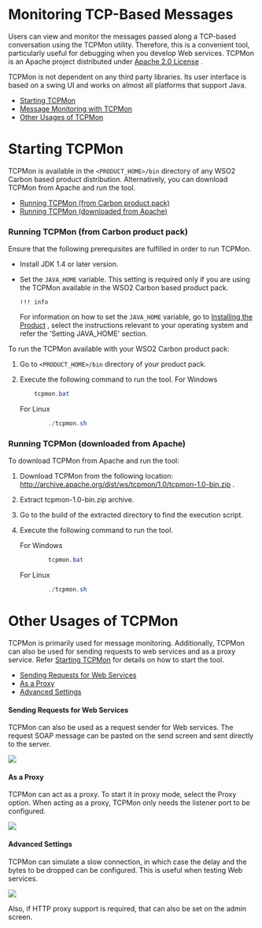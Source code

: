 # Monitoring TCP-Based Messages

Users can view and monitor the messages passed along a TCP-based conversation using the TCPMon utility. Therefore, this is a convenient tool, particularly useful for debugging when you develop Web services. TCPMon is an Apache project distributed under [Apache 2.0 License](http://www.apache.org/licenses/LICENSE-2.0.html) .

TCPMon is not dependent on any third party libraries. Its user interface is based on a swing UI and works on almost all platforms that support Java.

-   [Starting TCPMon](_Starting_TCPMon_)
-   [Message Monitoring with TCPMon](_Message_Monitoring_with_TCPMon_)
-   [Other Usages of TCPMon](_Other_Usages_of_TCPMon_)


# Starting TCPMon

TCPMon is available in the `<PRODUCT_HOME>/bin` directory of any WSO2 Carbon based product distribution. Alternatively, you can download TCPMon from Apache and run the tool.

-   [Running TCPMon (from Carbon product pack)](#StartingTCPMon-RunningTCPMon(fromCarbonproductpack))
-   [Running TCPMon (downloaded from Apache)](#StartingTCPMon-RunningTCPMon(downloadedfromApache))

### Running TCPMon (from Carbon product pack)

Ensure that the following prerequisites are fulfilled in order to run TCPMon.

-   Install JDK 1.4 or later version.
-   Set the `JAVA_HOME` variable. This setting is required only if you are using the TCPMon available in the WSO2 Carbon based product pack.

        !!! info
    For information on how to set the `JAVA_HOME` variable, go to [Installing the Product](https://docs.wso2.com/display/Carbon440/Installing+the+Product) , select the instructions relevant to your operating system and refer the 'Setting JAVA\_HOME' section.


To run the TCPMon available with your WSO2 Carbon product pack:

1.  Go to `<PRODUCT_HOME>/bin` directory of your product pack.
2.  Execute the following command to run the tool.
    For Windows

    ``` java
        tcpmon.bat
    ```

    For Linux

    ``` java
            ./tcpmon.sh
    ```

### Running TCPMon (downloaded from Apache)

To download TCPMon from Apache and run the tool:

1.  Download TCPMon from the following location: <http://archive.apache.org/dist/ws/tcpmon/1.0/tcpmon-1.0-bin.zip> .
2.  Extract tcpmon-1.0-bin.zip archive.
3.  Go to the build of the extracted directory to find the execution script.
4.  Execute the following command to run the tool.

    For Windows

    ``` java
            tcpmon.bat
    ```

    For Linux

    ``` java
            ./tcpmon.sh
    ```



# Other Usages of TCPMon

TCPMon is primarily used for message monitoring. Additionally, TCPMon can also be used for sending requests to web services and as a proxy service. Refer [Starting TCPMon](https://docs.wso2.com/display/Carbon440/Starting+TCPMon) for details on how to start the tool.

-   [Sending Requests for Web Services](#OtherUsagesofTCPMon-SendingRequestsforWebServices)
-   [As a Proxy](#OtherUsagesofTCPMon-AsaProxy)
-   [Advanced Settings](#OtherUsagesofTCPMon-AdvancedSettings)

#### Sending Requests for Web Services

TCPMon can also be used as a request sender for Web services. The request SOAP message can be pasted on the send screen and sent directly to the server.

![]({{base_path}}/assets/attachments/45946410/46206514.png)

#### As a Proxy

TCPMon can act as a proxy. To start it in proxy mode, select the Proxy option. When acting as a proxy, TCPMon only needs the listener port to be configured.

![]({{base_path}}/assets/attachments/45946410/46206513.png)

#### Advanced Settings

TCPMon can simulate a slow connection, in which case the delay and the bytes to be dropped can be configured. This is useful when testing Web services.

![]({{base_path}}/assets/attachments/45946410/46206512.png)

Also, if HTTP proxy support is required, that can also be set on the admin screen.

